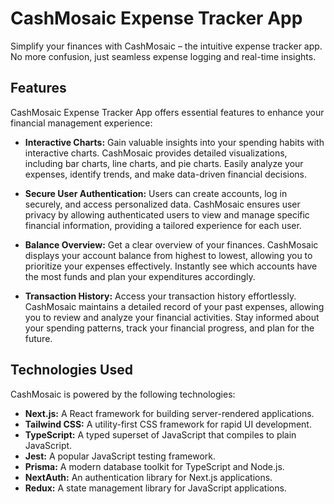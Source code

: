 # CashMosaic Expense Tracker App

Simplify your finances with CashMosaic – the intuitive expense tracker app. No more confusion, just seamless expense logging and real-time insights.

## Features

CashMosaic Expense Tracker App offers essential features to enhance your financial management experience:

- **Interactive Charts:** Gain valuable insights into your spending habits with interactive charts. CashMosaic provides detailed visualizations, including bar charts, line charts, and pie charts. Easily analyze your expenses, identify trends, and make data-driven financial decisions.

- **Secure User Authentication:** Users can create accounts, log in securely, and access personalized data. CashMosaic ensures user privacy by allowing authenticated users to view and manage specific financial information, providing a tailored experience for each user.

- **Balance Overview:** Get a clear overview of your finances. CashMosaic displays your account balance from highest to lowest, allowing you to prioritize your expenses effectively. Instantly see which accounts have the most funds and plan your expenditures accordingly.

- **Transaction History:** Access your transaction history effortlessly. CashMosaic maintains a detailed record of your past expenses, allowing you to review and analyze your financial activities. Stay informed about your spending patterns, track your financial progress, and plan for the future.

## Technologies Used

CashMosaic is powered by the following technologies:

- **Next.js:** A React framework for building server-rendered applications.
- **Tailwind CSS:** A utility-first CSS framework for rapid UI development.
- **TypeScript:** A typed superset of JavaScript that compiles to plain JavaScript.
- **Jest:** A popular JavaScript testing framework.
- **Prisma:** A modern database toolkit for TypeScript and Node.js.
- **NextAuth:** An authentication library for Next.js applications.
- **Redux:** A state management library for JavaScript applications.
